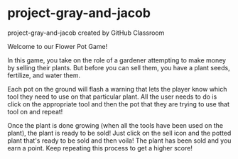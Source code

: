 # project-gray-and-jacob
project-gray-and-jacob created by GitHub Classroom

Welcome to our Flower Pot Game!

In this game, you take on the role of a gardener attempting to make money by selling their plants. But before you can sell them, you have a plant seeds,
fertilize, and water them.

Each pot on the ground will flash a warning that lets the player know which tool they need to use on that particular plant. All the user needs to do is click on the 
appropriate tool and then the pot that they are trying to use that tool on and repeat!

Once the plant is done growing (when all the tools have been used on the plant), the plant is ready to be sold! Just click on the sell icon and the potted plant that's
ready to be sold and then voila! The plant has been sold and you earn a point. Keep repeating this process to get a higher score!
